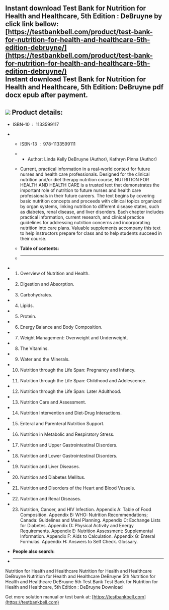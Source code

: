 Instant download **Test Bank for Nutrition for Health and Healthcare, 5th Edition : DeBruyne** by click link bellow:  
[https://testbankbell.com/product/test-bank-for-nutrition-for-health-and-healthcare-5th-edition-debruyne/](https://testbankbell.com/product/test-bank-for-nutrition-for-health-and-healthcare-5th-edition-debruyne/)  
**Instant download Test Bank for Nutrition for Health and Healthcare, 5th Edition: DeBruyne pdf docx epub after payment.**
--------------------------------------------------------------------------------------------------------------------------


![](https://testbankbell.com/wp-content/uploads/2023/05/nutrition-for-health-and-healthcare-debruyne-5th-tb.jpg)
**Product details:**
--------------------


* ISBN-10 ‏ : ‎ 1133599117
* * ISBN-13 ‏ : ‎ 978-1133599111
  * * Author: Linda Kelly DeBruyne (Author), Kathryn Pinna (Author)
   
  * Current, practical information in a real-world context for future nurses and health care professionals. Designed for the clinical nutrition and/or diet therapy nutrition course, NUTRITION FOR HEALTH AND HEALTH CARE is a trusted text that demonstrates the important role of nutrition to future nurses and health care professionals in their future careers. The text begins by covering basic nutrition concepts and proceeds with clinical topics organized by organ systems, linking nutrition to different disease states, such as diabetes, renal disease, and liver disorders. Each chapter includes practical information, current research, and clinical practice guidelines for addressing nutrition concerns and incorporating nutrition into care plans. Valuable supplements accompany this text to help instructors prepare for class and to help students succeed in their course.
  * **Table of contents:**
  * ----------------------
 
* 1. Overview of Nutrition and Health.
 
* 2. Digestion and Absorption.
 
* 3. Carbohydrates.
 
* 4. Lipids.
 
* 5. Protein.
 
* 6. Energy Balance and Body Composition.
 
* 7. Weight Management: Overweight and Underweight.
 
* 8. The Vitamins.
 
* 9. Water and the Minerals.
 
* 10. Nutrition through the Life Span: Pregnancy and Infancy.
 
* 11. Nutrition through the Life Span: Childhood and Adolescence.
 
* 12. Nutrition through the Life Span: Later Adulthood.
 
* 13. Nutrition Care and Assessment.
 
* 14. Nutrition Intervention and Diet-Drug Interactions.
 
* 15. Enteral and Parenteral Nutrition Support.
 
* 16. Nutrition in Metabolic and Respiratory Stress.
 
* 17. Nutrition and Upper Gastrointestinal Disorders.
 
* 18. Nutrition and Lower Gastrointestinal Disorders.
 
* 19. Nutrition and Liver Diseases.
 
* 20. Nutrition and Diabetes Mellitus.
 
* 21. Nutrition and Disorders of the Heart and Blood Vessels.
 
* 22. Nutrition and Renal Diseases.
 
* 23. Nutrition, Cancer, and HIV Infection. Appendix A: Table of Food Composition. Appendix B: WHO: Nutrition Recommendations; Canada: Guidelines and Meal Planning. Appendix C: Exchange Lists for Diabetes. Appendix D: Physical Activity and Energy Requirements. Appendix E: Nutrition Assessment: Supplemental Information. Appendix F: Aids to Calculation. Appendix G: Enteral Formulas. Appendix H: Answers to Self Check. Glossary.
 
* **People also search:**
* -----------------------

Nutrition for Health and Healthcare
Nutrition for Health and Healthcare DeBruyne
Nutrition for Health and Healthcare DeBruyne 5th
Nutrition for Health and Healthcare DeBruyne 5th Test Bank
Test Bank for Nutrition for Health and Healthcare, 5th Edition : DeBruyne Download

   Get more solution manual or test bank at: [https://testbankbell.com](https://testbankbell.com)
